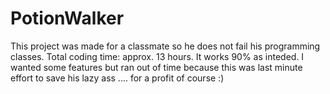 # PotionWalker
This project was made for a classmate so he does not fail his programming classes. Total coding time: approx. 13 hours.
It works 90% as inteded. I wanted some features but ran out of time because this was last minute effort to save his lazy ass .... for a profit of course :)
